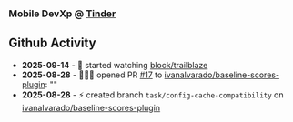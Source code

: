 ### Mobile DevXp @ [Tinder](https://medium.com/tinder)

## Github Activity
- **2025-09-14** - 👀 started watching [block/trailblaze](https://github.com/block/trailblaze)
- **2025-08-28** - 🧑🏻‍💻 opened PR [#17]() to [ivanalvarado/baseline-scores-plugin](https://github.com/ivanalvarado/baseline-scores-plugin): ""
- **2025-08-28** - ⚡️ created branch `task/config-cache-compatibility` on [ivanalvarado/baseline-scores-plugin](https://github.com/ivanalvarado/baseline-scores-plugin)